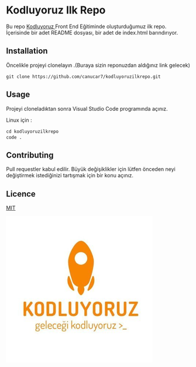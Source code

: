 # Kodluyoruz Ilk Repo

Bu repo [Kodluyoruz ](https://www.kodluyoruz.org/) Front End Eğitiminde oluşturduğumuz ilk repo. İçerisinde bir adet README dosyası, bir adet de index.html barındırıyor.

## Installation

Öncelikle projeyi clonelayın .(Buraya sizin reponuzdan aldığınız link gelecek)

```
git clone https://github.com/canucar7/kodluyoruzilkrepo.git
```

## Usage
Projeyi cloneladıktan sonra Visual Studio Code programında açınız.

Linux için :

```
cd kodluyoruzilkrepo
code .
```

## Contributing
Pull requestler kabul edilir. Büyük değişiklikler için lütfen önceden neyi değiştirmek istediğinizi tartışmak için bir konu açınız.

## Licence

[MIT ](https://opensource.org/licenses/MIT) 

![Kodluyoruz Logo](https://raw.githubusercontent.com/Kodluyoruz/taskforce/git/git/markdown-nedir-nasil-kullaniriz-/figures/kodluyoruz_logo.jpg)
